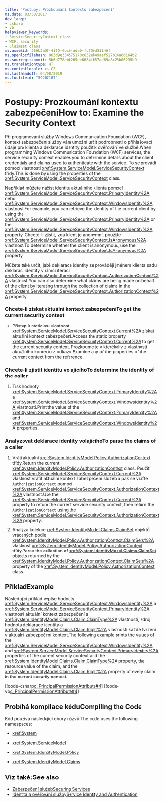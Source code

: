 ```yaml
---
title: 'Postupy: Prozkoumání kontextu zabezpečení'
ms.date: 03/30/2017
dev_langs:
- csharp
- vb
helpviewer_keywords:
- ServiceSecurityContext class
- WCF, security
- Claimset class
ms.assetid: 389b5a57-4175-4bc0-ada0-fc750d51149f
ms.openlocfilehash: 063d9e334575170c632eb49aef527b14a6d164b2
ms.sourcegitcommit: 5b6d778ebb269ee6684fb57ad69a8c28b06235b9
ms.translationtype: HT
ms.contentlocale: cs-CZ
ms.lasthandoff: 04/08/2019
ms.locfileid: "59207107"
---
```

# <a name="how-to-examine-the-security-context"></a><span data-ttu-id="e5f89-102">Postupy: Prozkoumání kontextu zabezpečení</span><span class="sxs-lookup"><span data-stu-id="e5f89-102">How to: Examine the Security Context</span></span>
<span data-ttu-id="e5f89-103">Při programování služby Windows Communication Foundation (WCF), kontext zabezpečení služby vám umožní určit podrobnosti o přihlašovací údaje pro klienta a deklarace identity použít k ověřování ve službě.</span><span class="sxs-lookup"><span data-stu-id="e5f89-103">When programming Windows Communication Foundation (WCF) services, the service security context enables you to determine details about the client credentials and claims used to authenticate with the service.</span></span> <span data-ttu-id="e5f89-104">To se provádí pomocí vlastnosti <xref:System.ServiceModel.ServiceSecurityContext> třídy.</span><span class="sxs-lookup"><span data-stu-id="e5f89-104">This is done by using the properties of the <xref:System.ServiceModel.ServiceSecurityContext> class.</span></span>  
  
 <span data-ttu-id="e5f89-105">Například můžete načíst identitu aktuálního klienta pomocí <xref:System.ServiceModel.ServiceSecurityContext.PrimaryIdentity%2A> nebo <xref:System.ServiceModel.ServiceSecurityContext.WindowsIdentity%2A> vlastnost.</span><span class="sxs-lookup"><span data-stu-id="e5f89-105">For example, you can retrieve the identity of the current client by using the <xref:System.ServiceModel.ServiceSecurityContext.PrimaryIdentity%2A> or the <xref:System.ServiceModel.ServiceSecurityContext.WindowsIdentity%2A> property.</span></span> <span data-ttu-id="e5f89-106">Chcete-li zjistit, zda klient je anonymní, použijte <xref:System.ServiceModel.ServiceSecurityContext.IsAnonymous%2A> vlastnost.</span><span class="sxs-lookup"><span data-stu-id="e5f89-106">To determine whether the client is anonymous, use the <xref:System.ServiceModel.ServiceSecurityContext.IsAnonymous%2A> property.</span></span>  
  
 <span data-ttu-id="e5f89-107">Můžete také určit, jaké deklarace identity se provádějí jménem klienta sadu deklarací identity v rámci iterací <xref:System.ServiceModel.ServiceSecurityContext.AuthorizationContext%2A> vlastnost.</span><span class="sxs-lookup"><span data-stu-id="e5f89-107">You can also determine what claims are being made on behalf of the client by iterating through the collection of claims in the <xref:System.ServiceModel.ServiceSecurityContext.AuthorizationContext%2A> property.</span></span>  
  
### <a name="to-get-the-current-security-context"></a><span data-ttu-id="e5f89-108">Chcete-li získat aktuální kontext zabezpečení</span><span class="sxs-lookup"><span data-stu-id="e5f89-108">To get the current security context</span></span>  
  
-   <span data-ttu-id="e5f89-109">Přístup k statickou vlastnost <xref:System.ServiceModel.ServiceSecurityContext.Current%2A> získat aktuální kontext zabezpečení.</span><span class="sxs-lookup"><span data-stu-id="e5f89-109">Access the static property <xref:System.ServiceModel.ServiceSecurityContext.Current%2A> to get the current security context.</span></span> <span data-ttu-id="e5f89-110">Prozkoumejte v kterékoliv z vlastností aktuálního kontextu z odkazu.</span><span class="sxs-lookup"><span data-stu-id="e5f89-110">Examine any of the properties of the current context from the reference.</span></span>  
  
### <a name="to-determine-the-identity-of-the-caller"></a><span data-ttu-id="e5f89-111">Chcete-li zjistit identitu volajícího</span><span class="sxs-lookup"><span data-stu-id="e5f89-111">To determine the identity of the caller</span></span>  
  
1.  <span data-ttu-id="e5f89-112">Tisk hodnoty <xref:System.ServiceModel.ServiceSecurityContext.PrimaryIdentity%2A> a <xref:System.ServiceModel.ServiceSecurityContext.WindowsIdentity%2A> vlastnosti.</span><span class="sxs-lookup"><span data-stu-id="e5f89-112">Print the value of the <xref:System.ServiceModel.ServiceSecurityContext.PrimaryIdentity%2A> and <xref:System.ServiceModel.ServiceSecurityContext.WindowsIdentity%2A> properties.</span></span>  
  
### <a name="to-parse-the-claims-of-a-caller"></a><span data-ttu-id="e5f89-113">Analyzovat deklarace identity volajícího</span><span class="sxs-lookup"><span data-stu-id="e5f89-113">To parse the claims of a caller</span></span>  
  
1.  <span data-ttu-id="e5f89-114">Vrátí aktuální <xref:System.IdentityModel.Policy.AuthorizationContext> třídy.</span><span class="sxs-lookup"><span data-stu-id="e5f89-114">Return the current <xref:System.IdentityModel.Policy.AuthorizationContext> class.</span></span> <span data-ttu-id="e5f89-115">Použití <xref:System.ServiceModel.ServiceSecurityContext.Current%2A> vlastnost vrátit aktuální kontext zabezpečení služeb a pak se vraťte `AuthorizationContext` pomocí <xref:System.ServiceModel.ServiceSecurityContext.AuthorizationContext%2A> vlastnost.</span><span class="sxs-lookup"><span data-stu-id="e5f89-115">Use the <xref:System.ServiceModel.ServiceSecurityContext.Current%2A> property to return the current service security context, then return the `AuthorizationContext` using the <xref:System.ServiceModel.ServiceSecurityContext.AuthorizationContext%2A> property.</span></span>  
  
2.  <span data-ttu-id="e5f89-116">Analýza kolekce <xref:System.IdentityModel.Claims.ClaimSet> objektů vrácených podle <xref:System.IdentityModel.Policy.AuthorizationContext.ClaimSets%2A> vlastnost <xref:System.IdentityModel.Policy.AuthorizationContext> třídy.</span><span class="sxs-lookup"><span data-stu-id="e5f89-116">Parse the collection of <xref:System.IdentityModel.Claims.ClaimSet> objects returned by the <xref:System.IdentityModel.Policy.AuthorizationContext.ClaimSets%2A> property of the <xref:System.IdentityModel.Policy.AuthorizationContext> class.</span></span>  
  
## <a name="example"></a><span data-ttu-id="e5f89-117">Příklad</span><span class="sxs-lookup"><span data-stu-id="e5f89-117">Example</span></span>  
 <span data-ttu-id="e5f89-118">Následující příklad vypíše hodnoty <xref:System.ServiceModel.ServiceSecurityContext.WindowsIdentity%2A> a <xref:System.ServiceModel.ServiceSecurityContext.PrimaryIdentity%2A> vlastnosti aktuální kontext zabezpečení a <xref:System.IdentityModel.Claims.Claim.ClaimType%2A> vlastnosti, zdroj hodnota deklarace identity a <xref:System.IdentityModel.Claims.Claim.Right%2A> vlastnosti každé tvrzení v aktuální zabezpečení kontext.</span><span class="sxs-lookup"><span data-stu-id="e5f89-118">The following example prints the values of the <xref:System.ServiceModel.ServiceSecurityContext.WindowsIdentity%2A> and <xref:System.ServiceModel.ServiceSecurityContext.PrimaryIdentity%2A> properties of the current security context and the <xref:System.IdentityModel.Claims.Claim.ClaimType%2A> property, the resource value of the claim, and the <xref:System.IdentityModel.Claims.Claim.Right%2A> property of every claim in the current security context.</span></span>  
  
 [!code-csharp[c_PrincipalPermissionAttribute#4](../../../samples/snippets/csharp/VS_Snippets_CFX/c_principalpermissionattribute/cs/source.cs#4)]
 [!code-vb[c_PrincipalPermissionAttribute#4](../../../samples/snippets/visualbasic/VS_Snippets_CFX/c_principalpermissionattribute/vb/source.vb#4)]  
  
## <a name="compiling-the-code"></a><span data-ttu-id="e5f89-119">Probíhá kompilace kódu</span><span class="sxs-lookup"><span data-stu-id="e5f89-119">Compiling the Code</span></span>  
 <span data-ttu-id="e5f89-120">Kód používá následující obory názvů:</span><span class="sxs-lookup"><span data-stu-id="e5f89-120">The code uses the following namespaces:</span></span>  
  
-   <xref:System>  
  
-   <xref:System.ServiceModel>  
  
-   <xref:System.IdentityModel.Policy>  
  
-   <xref:System.IdentityModel.Claims>  
  
## <a name="see-also"></a><span data-ttu-id="e5f89-121">Viz také:</span><span class="sxs-lookup"><span data-stu-id="e5f89-121">See also</span></span>

- [<span data-ttu-id="e5f89-122">Zabezpečení služeb</span><span class="sxs-lookup"><span data-stu-id="e5f89-122">Securing Services</span></span>](../../../docs/framework/wcf/securing-services.md)
- [<span data-ttu-id="e5f89-123">Identita a ověřování služby</span><span class="sxs-lookup"><span data-stu-id="e5f89-123">Service Identity and Authentication</span></span>](../../../docs/framework/wcf/feature-details/service-identity-and-authentication.md)
